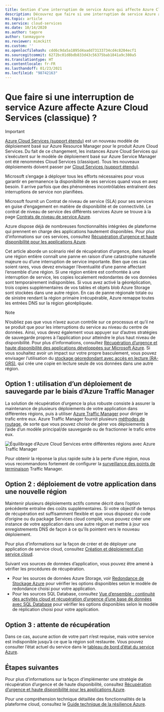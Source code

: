 ```yaml
---
title: Gestion d’une interruption de service Azure qui affecte Azure Cloud Services (classique)
description: Découvrez que faire si une interruption de service Azure affecte Azure Cloud Services.
ms.topic: article
ms.service: cloud-services
ms.date: 10/14/2020
ms.author: tagore
author: tanmaygore
ms.reviewer: mimckitt
ms.custom: ''
ms.openlocfilehash: cdd6c9da5a1895d4aadd73133734cd4c8204ecf1
ms.sourcegitcommit: 6272bc01d8bdb833d43c56375bab1841a9c380a5
ms.translationtype: HT
ms.contentlocale: fr-FR
ms.lasthandoff: 01/23/2021
ms.locfileid: "98742163"
---
```

# <a name="what-to-do-in-the-event-of-an-azure-service-disruption-that-impacts-azure-cloud-services-classic"></a>Que faire si une interruption de service Azure affecte Azure Cloud Services (classique) ?

> [!IMPORTANT]
> [Azure Cloud Services (support étendu)](../cloud-services-extended-support/overview.md) est un nouveau modèle de déploiement basé sur Azure Resource Manager pour le produit Azure Cloud Services. Du fait de ce changement, les instances Azure Cloud Services qui s’exécutent sur le modèle de déploiement basé sur Azure Service Manager ont été renommées Cloud Services (classique). Tous les nouveaux déploiements doivent passer par [Cloud Services (support étendu)](../cloud-services-extended-support/overview.md).

Microsoft s’engage à déployer tous les efforts nécessaires pour vous garantir en permanence la disponibilité de ses services quand vous en avez besoin. Il arrive parfois que des phénomènes incontrôlables entraînent des interruptions de service non planifiées.

Microsoft fournit un Contrat de niveau de service (SLA) pour ses services en guise d’engagement en matière de disponibilité et de connectivité. Le contrat de niveau de service des différents services Azure se trouve à la page [Contrats de niveau de service Azure](https://azure.microsoft.com/support/legal/sla/).

Azure dispose déjà de nombreuses fonctionnalités intégrées de plateforme qui prennent en charge des applications hautement disponibles. Pour plus d’informations sur ces services, consultez [Récupération d’urgence et haute disponibilité pour les applications Azure](/azure/architecture/framework/resiliency/backup-and-recovery).

Cet article aborde un scénario réel de récupération d’urgence, dans lequel une région entière connaît une panne en raison d’une catastrophe naturelle majeure ou d’une interruption de service importante. Bien que ces cas soient rares, vous devez envisager l’éventualité d’une panne affectant l’ensemble d’une région. Si une région entière est confrontée à une interruption de service, les copies localement redondantes de vos données sont temporairement indisponibles. Si vous avez activé la géoréplication, trois copies supplémentaires de vos tables et objets blob Azure Storage sont stockées dans une autre région. En cas de panne régionale totale ou de sinistre rendant la région primaire irrécupérable, Azure remappe toutes les entrées DNS sur la région géorépliquée.

> [!NOTE]
> N’oubliez pas que vous n’avez aucun contrôle sur ce processus et qu’il ne se produit que pour les interruptions du service au niveau du centre de données. Ainsi, vous devez également vous appuyer sur d’autres stratégies de sauvegarde propres à l’application pour atteindre le plus haut niveau de disponibilité. Pour plus d’informations, consultez [Récupération d’urgence et haute disponibilité des applications développées sur Microsoft Azure](/azure/architecture/framework/resiliency/backup-and-recovery). Si vous souhaitez avoir un impact sur votre propre basculement, vous pouvez envisager l’utilisation du [stockage géoredondant avec accès en lecture (RA-GRS)](../storage/common/storage-redundancy.md), qui crée une copie en lecture seule de vos données dans une autre région.
>
>


## <a name="option-1-use-a-backup-deployment-through-azure-traffic-manager"></a>Option 1 : utilisation d’un déploiement de sauvegarde par le biais d’Azure Traffic Manager
La solution de récupération d’urgence la plus robuste consiste à assurer la maintenance de plusieurs déploiements de votre application dans différentes régions, puis à utiliser [Azure Traffic Manager](../traffic-manager/traffic-manager-overview.md) pour diriger le trafic entre eux. Azure Traffic Manager fournit plusieurs [méthodes de routage](../traffic-manager/traffic-manager-routing-methods.md), de sorte que vous pouvez choisir de gérer vos déploiements à l’aide d’un modèle principal/de sauvegarde ou de fractionner le trafic entre eux.

![Équilibrage d’Azure Cloud Services entre différentes régions avec Azure Traffic Manager](./media/cloud-services-disaster-recovery-guidance/using-azure-traffic-manager.png)

Pour obtenir la réponse la plus rapide suite à la perte d’une région, nous vous recommandons fortement de configurer la [surveillance des points de terminaison](../traffic-manager/traffic-manager-monitoring.md) Traffic Manager.

## <a name="option-2-deploy-your-application-to-a-new-region"></a>Option 2 : déploiement de votre application dans une nouvelle région
Maintenir plusieurs déploiements actifs comme décrit dans l’option précédente entraîne des coûts supplémentaires. Si votre objectif de temps de récupération est suffisamment flexible et que vous disposez du code d’origine ou du package Services cloud compilé, vous pouvez créer une instance de votre application dans une autre région et mettre à jour vos enregistrements DNS de façon à ce qu’ils pointent vers le nouveau déploiement.

Pour plus d’informations sur la façon de créer et de déployer une application de service cloud, consultez [Création et déploiement d’un service cloud](cloud-services-how-to-create-deploy-portal.md).

Suivant vos sources de données d’application, vous pouvez être amené à vérifier les procédures de récupération.

* Pour les sources de données Azure Storage, voir [Redondance de Stockage Azure](../storage/common/storage-redundancy.md) pour vérifier les options disponibles selon le modèle de redondance choisi pour votre application.
* Pour les sources SQL Database, consultez [Vue d’ensemble : continuité des activités cloud et récupération d’urgence d’une base de données avec SQL Database](../azure-sql/database/business-continuity-high-availability-disaster-recover-hadr-overview.md) pour vérifier les options disponibles selon le modèle de réplication choisi pour votre application.


## <a name="option-3-wait-for-recovery"></a>Option 3 : attente de récupération
Dans ce cas, aucune action de votre part n’est requise, mais votre service est indisponible jusqu’à ce que la région soit restaurée. Vous pouvez consulter l’état actuel du service dans le [tableau de bord d’état du service Azure](https://azure.microsoft.com/status/).

## <a name="next-steps"></a>Étapes suivantes
Pour plus d’informations sur la façon d’implémenter une stratégie de récupération d’urgence et de haute disponibilité, consultez [Récupération d’urgence et haute disponibilité pour les applications Azure](/azure/architecture/framework/resiliency/backup-and-recovery).

Pour une compréhension technique détaillée des fonctionnalités de la plateforme cloud, consultez le [Guide technique de la résilience Azure](/azure/architecture/checklist/resiliency-per-service).